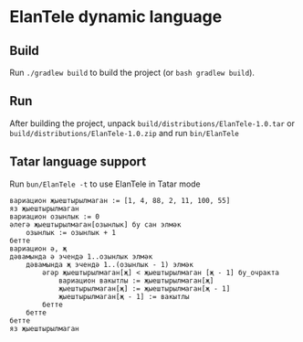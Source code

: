 # ElanTele dynamic language
## Build
Run `./gradlew build` to build the project (or `bash gradlew build`).

## Run
After building the project, unpack `build/distributions/ElanTele-1.0.tar` 
or `build/distributions/ElanTele-1.0.zip` and run `bin/ElanTele`

## Tatar language support
Run `bun/ElanTele -t` to use ElanTele in Tatar mode

```
вариацион җыештырылмаган := [1, 4, 88, 2, 11, 100, 55]
яз җыештырылмаган
вариацион озынлык := 0
әлегә җыештырылмаган[озынлык] бу сан элмәк
    озынлык := озынлык + 1
бетте
вариацион ә, җ
дәвамында ә эчендә 1..озынлык элмәк
    дәвамында җ эчендә 1..(озынлык - 1) элмәк
        әгәр җыештырылмаган[җ] < җыештырылмаган [җ - 1] бу_очракта
            вариацион вакытлы := җыештырылмаган[җ]
            җыештырылмаган[җ] := җыештырылмаган[җ - 1]
            җыештырылмаган[җ - 1] := вакытлы
        бетте
    бетте
бетте
яз җыештырылмаган
```